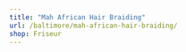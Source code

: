 ```yaml
---
title: "Mah African Hair Braiding"
url: /baltimore/mah-african-hair-braiding/
shop: Friseur
---
```

